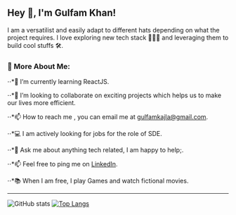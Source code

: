 
## Hey 👋, I'm Gulfam Khan!
I am a versatilist and easily adapt to different hats depending on what the project requires. I love exploring new tech stack 👨🏻‍💻 and leveraging them to build cool stuffs 🛠️.

### 🧐 More About Me:

⋅⋅*🔭  I’m currently learning ReactJS.

⋅⋅*🤝  I’m looking to collaborate on exciting projects which helps us to make our lives more efficient.

⋅⋅*📫  How to reach me , you can email me at [gulfamkajla@gmail.com](gulfamkajla@gmail.com).

⋅⋅*💻  I am actively looking for jobs for the role of SDE.

⋅⋅*💬  Ask me about anything tech related, I am happy to help;.

⋅⋅*📫  Feel free to ping me on [LinkedIn](www.linkedin.com/in/gulfam-khan7986).

⋅⋅*📚  When I am free, I play Games and watch fictional movies.


---

![GitHub stats](https://github-readme-stats.vercel.app/api?username=GulfamKhan001&show_icons=true&theme=cobalt)  [![Top Langs](https://github-readme-stats.vercel.app/api/top-langs/?username=GulfamKhan001&layout=compact&card_width=40px)](https://github.com/anuraghazra/github-readme-stats)

<!---
GulfamKhan001/GulfamKhan001 is a ✨ special ✨ repository because its `README.md` (this file) appears on your GitHub profile.
You can click the Preview link to take a look at your changes.
--->

